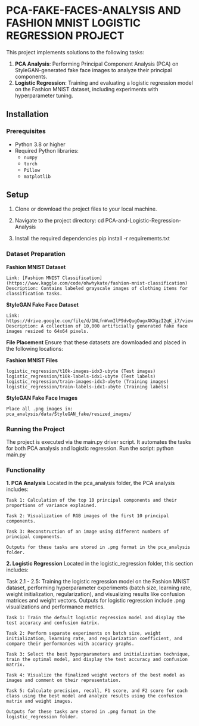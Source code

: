 # **PCA-FAKE-FACES-ANALYSIS AND FASHION MNIST LOGISTIC REGRESSION PROJECT**

This project implements solutions to the following tasks:

1. **PCA Analysis**: Performing Principal Component Analysis (PCA) on StyleGAN-generated fake face images to analyze their principal components.
2. **Logistic Regression**: Training and evaluating a logistic regression model on the Fashion MNIST dataset, including experiments with hyperparameter tuning.

## **Installation**

### **Prerequisites**
- Python 3.8 or higher
- Required Python libraries:
  - `numpy`
  - `torch`
  - `Pillow`
  - `matplotlib`


## **Setup**
1. Clone or download the project files to your local machine.

2. Navigate to the project directory:
   cd PCA-and-Logistic-Regression-Analysis

3. Install the required dependencies
    pip install -r requirements.txt

### **Dataset Preparation**
**Fashion MNIST Dataset**

    Link: [Fashion MNIST Classification](https://www.kaggle.com/code/ohwhykate/fashion-mnist-classification)
    Description: Contains labeled grayscale images of clothing items for classification tasks.

**StyleGAN Fake Face Dataset**

    Link: https://drive.google.com/file/d/1NLfnWvmIlP9dvQugOugxAKXgzI2qK_i7/view 
    Description: A collection of 10,000 artificially generated fake face images resized to 64x64 pixels.

**File Placement**
Ensure that these datasets are downloaded and placed in the following locations:

**Fashion MNIST Files**

    logistic_regression/t10k-images-idx3-ubyte (Test images)
    logistic_regression/t10k-labels-idx1-ubyte (Test labels)
    logistic_regression/train-images-idx3-ubyte (Training images)
    logistic_regression/train-labels-idx1-ubyte (Training labels)

**StyleGAN Fake Face Images**

    Place all .png images in:
    pca_analysis/data/StyleGAN_fake/resized_images/

### **Running the Project**
The project is executed via the main.py driver script. It automates the tasks for both PCA analysis and logistic regression.
Run the script:
    python main.py

### **Functionality**
**1. PCA Analysis**
Located in the pca_analysis folder, the PCA analysis includes:

    Task 1: Calculation of the top 10 principal components and their proportions of variance explained.

    Task 2: Visualization of RGB images of the first 10 principal components.

    Task 3: Reconstruction of an image using different numbers of principal components.

    Outputs for these tasks are stored in .png format in the pca_analysis folder.

**2. Logistic Regression**
Located in the logistic_regression folder, this section includes:

Task 2.1 - 2.5: Training the logistic regression model on the Fashion MNIST dataset, performing hyperparameter experiments (batch size, learning rate, weight initialization, regularization), and visualizing results like confusion matrices and weight vectors.
Outputs for logistic regression include .png visualizations and performance metrics.

    Task 1: Train the default logistic regression model and display the test accuracy and confusion matrix.

    Task 2: Perform separate experiments on batch size, weight initialization, learning rate, and regularization coefficient, and compare their performances with accuracy graphs.

    Task 3: Select the best hyperparameters and initialization technique, train the optimal model, and display the test accuracy and confusion matrix.

    Task 4: Visualize the finalized weight vectors of the best model as images and comment on their representation.

    Task 5: Calculate precision, recall, F1 score, and F2 score for each class using the best model and analyze results using the confusion matrix and weight images.

    Outputs for these tasks are stored in .png format in the logistic_regression folder.
